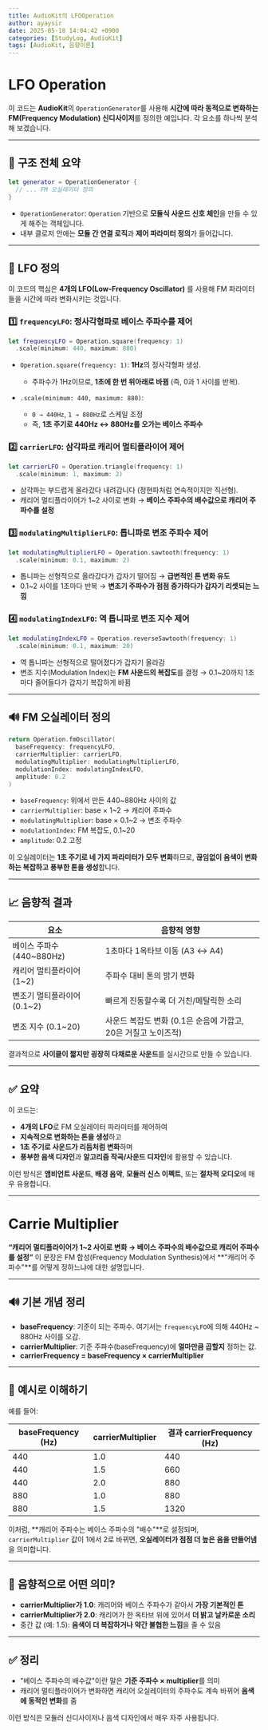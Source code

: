 ```yaml
---
title: AudioKit의 LFOOperation
author: ayaysir
date: 2025-05-18 14:04:42 +0900
categories: [StudyLog, AudioKit]
tags: [AudioKit, 음향이론]
---
```


# LFO Operation

이 코드는 **AudioKit**의 `OperationGenerator`를 사용해 **시간에 따라 동적으로 변화하는 FM(Frequency Modulation) 신디사이저**를 정의한 예입니다. 각 요소를 하나씩 분석해 보겠습니다.

---

## 🧱 구조 전체 요약

```swift
let generator = OperationGenerator {
  // ... FM 오실레이터 정의
}
```

* `OperationGenerator`: `Operation` 기반으로 **모듈식 사운드 신호 체인**을 만들 수 있게 해주는 객체입니다.
* 내부 클로저 안에는 **모듈 간 연결 로직**과 **제어 파라미터 정의**가 들어갑니다.

---

## 🔁 LFO 정의

이 코드의 핵심은 **4개의 LFO(Low-Frequency Oscillator)** 를 사용해 FM 파라미터들을 시간에 따라 변화시키는 것입니다.

### 1️⃣ `frequencyLFO`: 정사각형파로 베이스 주파수를 제어

```swift
let frequencyLFO = Operation.square(frequency: 1)
  .scale(minimum: 440, maximum: 880)
```

* `Operation.square(frequency: 1)`: **1Hz**의 정사각형파 생성.

  * 주파수가 1Hz이므로, **1초에 한 번 위아래로 바뀜** (즉, 0과 1 사이를 반복).
* `.scale(minimum: 440, maximum: 880)`:

  * `0 → 440Hz`, `1 → 880Hz`로 스케일 조정
  * 즉, **1초 주기로 440Hz ↔ 880Hz를 오가는 베이스 주파수**

### 2️⃣ `carrierLFO`: 삼각파로 캐리어 멀티플라이어 제어

```swift
let carrierLFO = Operation.triangle(frequency: 1)
  .scale(minimum: 1, maximum: 2)
```

* 삼각파는 부드럽게 올라갔다 내려갑니다 (정현파처럼 연속적이지만 직선형).
* 캐리어 멀티플라이어가 1\~2 사이로 변화 → **베이스 주파수의 배수값으로 캐리어 주파수를 설정**

### 3️⃣ `modulatingMultiplierLFO`: 톱니파로 변조 주파수 제어

```swift
let modulatingMultiplierLFO = Operation.sawtooth(frequency: 1)
  .scale(minimum: 0.1, maximum: 2)
```

* 톱니파는 선형적으로 올라갔다가 갑자기 떨어짐 → **급변적인 톤 변화 유도**
* 0.1\~2 사이를 1초마다 반복
  → **변조기 주파수가 점점 증가하다가 갑자기 리셋되는 느낌**

### 4️⃣ `modulatingIndexLFO`: 역 톱니파로 변조 지수 제어

```swift
let modulatingIndexLFO = Operation.reverseSawtooth(frequency: 1)
  .scale(minimum: 0.1, maximum: 20)
```

* 역 톱니파는 선형적으로 떨어졌다가 갑자기 올라감
* 변조 지수(Modulation Index)는 **FM 사운드의 복잡도**를 결정
  → 0.1\~20까지 1초마다 줄어들다가 갑자기 복잡하게 바뀜

---

## 🔊 FM 오실레이터 정의

```swift
return Operation.fmOscillator(
  baseFrequency: frequencyLFO,
  carrierMultiplier: carrierLFO,
  modulatingMultiplier: modulatingMultiplierLFO,
  modulationIndex: modulatingIndexLFO,
  amplitude: 0.2
)
```

* `baseFrequency`: 위에서 만든 440\~880Hz 사이의 값
* `carrierMultiplier`: base × 1\~2 → 캐리어 주파수
* `modulatingMultiplier`: base × 0.1\~2 → 변조 주파수
* `modulationIndex`: FM 복잡도, 0.1\~20
* `amplitude`: 0.2 고정

이 오실레이터는 **1초 주기로 네 가지 파라미터가 모두 변화**하므로, **끊임없이 음색이 변화하는 복잡하고 풍부한 톤을 생성**합니다.

---

## 📈 음향적 결과

| 요소                   | 음향적 영향                                  |
| -------------------- | --------------------------------------- |
| 베이스 주파수 (440\~880Hz) | 1초마다 1옥타브 이동 (A3 ↔ A4)                  |
| 캐리어 멀티플라이어 (1\~2)    | 주파수 대비 톤의 밝기 변화                         |
| 변조기 멀티플라이어 (0.1\~2)  | 빠르게 진동할수록 더 거친/메탈릭한 소리                  |
| 변조 지수 (0.1\~20)      | 사운드 복잡도 변화 (0.1은 순음에 가깝고, 20은 거칠고 노이즈적) |

결과적으로 **사이클이 짧지만 굉장히 다채로운 사운드**를 실시간으로 만들 수 있습니다.

---

## ✅ 요약

이 코드는:

* **4개의 LFO**로 FM 오실레이터 파라미터를 제어하여
* **지속적으로 변화하는 톤을 생성**하고
* **1초 주기로 사운드가 리듬처럼 변화**하며
* **풍부한 음색 디자인**과 **알고리즘 작곡/사운드 디자인**에 활용할 수 있습니다.

이런 방식은 **앰비언트 사운드**, **배경 음악**, **모듈러 신스 이펙트**, 또는 **절차적 오디오**에 매우 유용합니다.

---

# Carrie Multiplier

**“캐리어 멀티플라이어가 1\~2 사이로 변화 → 베이스 주파수의 배수값으로 캐리어 주파수를 설정”** 이 문장은 FM 합성(Frequency Modulation Synthesis)에서 \*\*"캐리어 주파수"\*\*를 어떻게 정하느냐에 대한 설명입니다.

---

## 🔊 기본 개념 정리

* **baseFrequency**: 기준이 되는 주파수. 여기서는 `frequencyLFO`에 의해 440Hz \~ 880Hz 사이를 오감.
* **carrierMultiplier**: 기준 주파수(baseFrequency)에 **얼마만큼 곱할지** 정하는 값.
* **carrierFrequency = baseFrequency × carrierMultiplier**

---

## 🎯 예시로 이해하기

예를 들어:

| baseFrequency (Hz) | carrierMultiplier | 결과 carrierFrequency (Hz) |
| ------------------ | ----------------- | ------------------------ |
| 440                | 1.0               | 440                      |
| 440                | 1.5               | 660                      |
| 440                | 2.0               | 880                      |
| 880                | 1.0               | 880                      |
| 880                | 1.5               | 1320                     |

이처럼, \*\*캐리어 주파수는 베이스 주파수의 "배수"\*\*로 설정되며,
`carrierMultiplier` 값이 1에서 2로 바뀌면, **오실레이터가 점점 더 높은 음을 만들어냄**을 의미합니다.

---

## 🧠 음향적으로 어떤 의미?

* **carrierMultiplier가 1.0**: 캐리어와 베이스 주파수가 같아서 **가장 기본적인 톤**
* **carrierMultiplier가 2.0**: 캐리어가 한 옥타브 위에 있어서 **더 밝고 날카로운 소리**
* 중간 값 (예: 1.5): **음색이 더 복잡하거나 약간 불협한 느낌**을 줄 수 있음

---

## ✅ 정리

* "베이스 주파수의 배수값"이란 말은 **기준 주파수 × multiplier**를 의미
* 캐리어 멀티플라이어가 변화하면 캐리어 오실레이터의 주파수도 계속 바뀌어 **음색에 동적인 변화**를 줌

이런 방식은 모듈러 신디사이저나 음색 디자인에서 매우 자주 사용됩니다.
